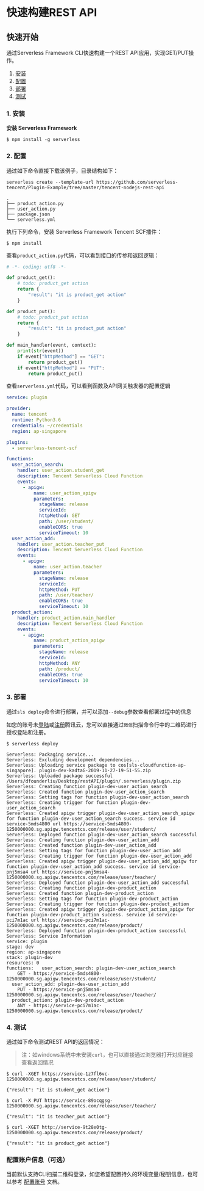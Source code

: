 # 快速构建REST API

## 快速开始

通过Serverless Framework CLI快速构建一个REST API应用，实现GET/PUT操作。

1. [安装](#1-安装)
2. [配置](#2-配置)
3. [部署](#3-部署)
4. [测试](#4-测试)

### 1. 安装

**安装 Serverless Framework**
```console
$ npm install -g serverless
```

### 2. 配置

通过如下命令直接下载该例子，目录结构如下：

```console
serverless create --template-url https://github.com/serverless-tencent/Plugin-Example/tree/master/tencent-nodejs-rest-api 
```

```
.
├── product_action.py
├── user_action.py
├── package.json
└── serverless.yml
```

执行下列命令，安装 Serverless Framework Tencent SCF插件：
```console
$ npm install
```

查看`product_action.py`代码，可以看到接口的传参和返回逻辑：

```python
# -*- coding: utf8 -*-

def product_get():
    # todo: product_get action
    return {
        "result": "it is product_get action"
    }

def product_put():
    # todo: product_put action
    return {
        "result": "it is product_put action"
    }

def main_handler(event, context):
    print(str(event))
    if event["httpMethod"] == "GET":
        return product_get()
    if event["httpMethod"] == "PUT":
        return product_put()
```

查看`serverless.yml`代码，可以看到函数及API网关触发器的配置逻辑
```yml
service: plugin

provider:
  name: tencent
  runtime: Python3.6
  credentials: ~/credentials
  region: ap-singapore

plugins:
  - serverless-tencent-scf

functions:
  user_action_search:
    handler: user_action.student_get
    description: Tencent Serverless Cloud Function
    events:
      - apigw:
          name: user_action_apigw
          parameters:
            stageName: release
            serviceId:
            httpMethod: GET
            path: /user/student/
            enableCORS: true
            serviceTimeout: 10
  user_action_add:
    handler: user_action.teacher_put
    description: Tencent Serverless Cloud Function
    events:
      - apigw:
          name: user_action.teacher
          parameters:
            stageName: release
            serviceId:
            httpMethod: PUT
            path: /user/teacher/
            enableCORS: true
            serviceTimeout: 10
  product_action:
    handler: product_action.main_handler
    description: Tencent Serverless Cloud Function
    events:
      - apigw:
          name: product_action_apigw
          parameters:
            stageName: release
            serviceId:
            httpMethod: ANY
            path: /product/
            enableCORS: true
            serviceTimeout: 10
```

### 3. 部署

通过`sls deploy`命令进行部署，并可以添加`--debug`参数查看部署过程中的信息

如您的账号未[登陆](https://cloud.tencent.com/login)或[注册](https://cloud.tencent.com/register)腾讯云，您可以直接通过`微信`扫描命令行中的二维码进行授权登陆和注册。

```text
$ serverless deploy

Serverless: Packaging service...
Serverless: Excluding development dependencies...
Serverless: Uploading service package to cos[sls-cloudfunction-ap-singapore]. plugin-dev-kadtaG-2019-11-27-19-51-55.zip
Serverless: Uploaded package successful /Users/dfounderliu/Desktop/restAPI/plugin/.serverless/plugin.zip
Serverless: Creating function plugin-dev-user_action_search
Serverless: Created function plugin-dev-user_action_search
Serverless: Setting tags for function plugin-dev-user_action_search
Serverless: Creating trigger for function plugin-dev-user_action_search
Serverless: Created apigw trigger plugin-dev-user_action_search_apigw for function plugin-dev-user_action_search success. service id service-5mds4800 url https://service-5mds4800-1250000000.sg.apigw.tencentcs.com/release/user/student/
Serverless: Deployed function plugin-dev-user_action_search successful
Serverless: Creating function plugin-dev-user_action_add
Serverless: Created function plugin-dev-user_action_add
Serverless: Setting tags for function plugin-dev-user_action_add
Serverless: Creating trigger for function plugin-dev-user_action_add
Serverless: Created apigw trigger plugin-dev-user_action_add_apigw for function plugin-dev-user_action_add success. service id service-pnj5msa4 url https://service-pnj5msa4-1250000000.sg.apigw.tencentcs.com/release/user/teacher/
Serverless: Deployed function plugin-dev-user_action_add successful
Serverless: Creating function plugin-dev-product_action
Serverless: Created function plugin-dev-product_action
Serverless: Setting tags for function plugin-dev-product_action
Serverless: Creating trigger for function plugin-dev-product_action
Serverless: Created apigw trigger plugin-dev-product_action_apigw for function plugin-dev-product_action success. service id service-pci7m1ac url https://service-pci7m1ac-1250000000.sg.apigw.tencentcs.com/release/product/
Serverless: Deployed function plugin-dev-product_action successful
Serverless: Service Information
service: plugin 
stage: dev 
region: ap-singapore 
stack: plugin-dev
resources: 0
functions:   user_action_search: plugin-dev-user_action_search
    GET - https://service-5mds4800-1250000000.sg.apigw.tencentcs.com/release/user/student/
  user_action_add: plugin-dev-user_action_add
    PUT - https://service-pnj5msa4-1250000000.sg.apigw.tencentcs.com/release/user/teacher/
  product_action: plugin-dev-product_action
    ANY - https://service-pci7m1ac-1250000000.sg.apigw.tencentcs.com/release/product/
```

### 4. 测试

通过如下命令测试REST API的返回情况：
> 注：如windows系统中未安装`curl`，也可以直接通过浏览器打开对应链接查看返回情况

```console
$ curl -XGET https://service-1z7fl6vc-1250000000.sg.apigw.tencentcs.com/release/user/student/

{"result": "it is student_get action"}
```

```console
$ curl -X PUT https://service-89ocqgsg-1250000000.sg.apigw.tencentcs.com/release/user/teacher/

{"result": "it is teacher_put action"}
```

```console
$ curl -XGET http://service-9t28e0tg-1250000000.sg.apigw.tencentcs.com/release/product/

{"result": "it is product_get action"}
```

### 配置账户信息（可选）

当前默认支持CLI扫描二维码登录，如您希望配置持久的环境变量/秘钥信息，也可以参考 [配置账号](https://github.com/serverless-tencent/serverless-tencent-scf/blob/master/docs/zh/%E9%85%8D%E7%BD%AE%E8%B4%A6%E5%8F%B7.md) 文档。
